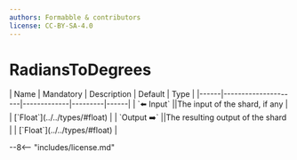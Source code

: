 ```yaml
---
authors: Formabble & contributors
license: CC-BY-SA-4.0
---
```



# RadiansToDegrees

<div class="sh-parameters" markdown="1">
| Name | Mandatory | Description | Default | Type |
|------|---------------------|-------------|---------|------|
| `⬅️ Input` ||The input of the shard, if any | | [`Float`](../../types/#float) |
| `Output ➡️` ||The resulting output of the shard | | [`Float`](../../types/#float) |

</div>



--8<-- "includes/license.md"

